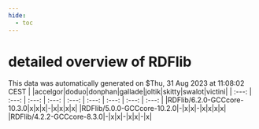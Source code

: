 ```yaml
---
hide:
  - toc
---
```


detailed overview of RDFlib
===========================


This data was automatically generated on $Thu, 31 Aug 2023 at 11:08:02 CEST
| |accelgor|doduo|donphan|gallade|joltik|skitty|swalot|victini|
| :---: | :---: | :---: | :---: | :---: | :---: | :---: | :---: | :---: |
|RDFlib/6.2.0-GCCcore-10.3.0|x|x|x|-|x|x|x|x|
|RDFlib/5.0.0-GCCcore-10.2.0|-|x|x|-|x|x|x|x|
|RDFlib/4.2.2-GCCcore-8.3.0|-|x|x|-|x|x|-|x|
